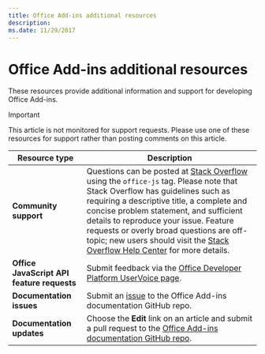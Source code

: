 ```yaml
---
title: Office Add-ins additional resources
description: 
ms.date: 11/29/2017
---
```


# Office Add-ins additional resources

These resources provide additional information and support for developing Office Add-ins.

> [!IMPORTANT]
> This article is not monitored for support requests. Please use one of these resources for support rather than posting comments on this article. 

|**Resource type**                    | **Description**                                                
|----------------------------|---------------------------------
|**Community support** | Questions can be posted at [Stack Overflow](https://stackoverflow.com/questions/tagged/office-js) using the `office-js` tag. Please note that Stack Overflow has guidelines such as requiring a descriptive title, a complete and concise problem statement, and sufficient details to reproduce your issue. Feature requests or overly broad questions are off-topic; new users should visit the [Stack Overflow Help Center](https://stackoverflow.com/help/how-to-ask) for more details.
|**Office JavaScript API feature requests**| Submit feedback via the <a href="https://officespdev.uservoice.com/" target="_blank">Office Developer Platform UserVoice page</a>.
|**Documentation issues**| Submit an <a href="https://github.com/officedev/office-js-docs-pr/issues" target="_blank">issue</a> to the Office Add-ins documentation GitHub repo.
|**Documentation updates**| Choose the **Edit** link on an article and submit a pull request to the <a href="https://github.com/officedev/office-js-docs-pr" target="_blank">Office Add-ins documentation GitHub repo</a>.
